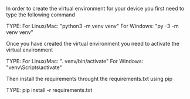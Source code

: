 In order to create the virtual environment for your device  you first need to type the following command



TYPE:
      For Linux/Mac:   "python3 -m venv venv"
      For Windows:     "py -3 -m venv venv"


Once you have created the virtual environment you need to activate the virtual environment

TYPE:
    For Linux/Mac:     ". venv/bin/activate"
    For Windows:       "venv\Scripts\activate"


Then install the requirements throught the requirements.txt using pip


TYPE:
    pip install -r requirements.txt
